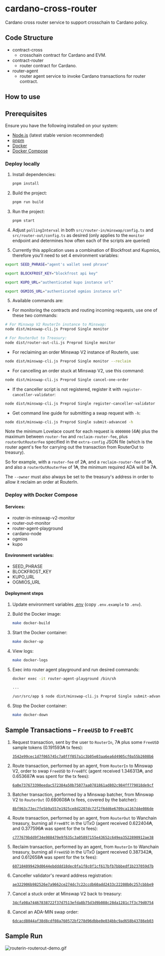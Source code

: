 # cardano-cross-router

Cardano cross router service to support crosschain to Cardano policy.

## Code Structure

-   contract-cross
    -   crosschain contract for Cardano and EVM.
-   contract-router
    -   router contract for Cardano.
-   router-agent
    -   router agent service to invoke Cardano transactions for router contract.

## How to use

## Prerequisites

Ensure you have the following installed on your system:

-   [Node.js](https://nodejs.org/) (latest stable version recommended)
-   [pnpm](https://pnpm.io/installation)
-   [Docker](https://www.docker.com/)
-   [Docker Compose](https://docs.docker.com/compose/)

### Deploy locally

1. Install dependencies:

    ```sh
    pnpm install
    ```

2. Build the project:

    ```sh
    pnpm run build
    ```

3. Run the project:

    ```sh
    pnpm start
    ```

4. Adjust `pollingInterval` in both `src/router-in/minswap/config.ts` and
   `src/router-out/config.ts` as desired (only applies to the `monitor` endpoint
   and determines how often each of the scripts are queried)

5. Currently this application uses a combination of Blockfrost and Kupmios,
   therefore you'll need to set 4 environment variables:

```sh
export SEED_PHRASE="agent's wallet seed phrase"

export BLOCKFROST_KEY="blockfrost api key"

export KUPO_URL="authenticated kupo instance url"

export OGMIOS_URL="authenticated ogmios instance url"
```

5. Available commands are:

-   For monitoring the contracts and routing incoming requests, use one of
    these two commands:

```sh
# For Minswap V2 RouterIn instance to Minswap:
node dist/minswap-cli.js Preprod Single monitor

# For RouterOut to Treasury:
node dist/router-out-cli.js Preprod Single monitor
```

-   For reclaiming an order Minswap V2 instance of RouterIn, use:

```sh
node dist/minswap-cli.js Preprod Single monitor --reclaim
```

-   For cancelling an order stuck at Minswap V2, use this command:

```sh
node dist/minswap-cli.js Preprod Single cancel-one-order
```

-   If the canceller script is not registered, register it with `register-canceller-validator`:

```sh
node dist/minswap-cli.js Preprod Single register-canceller-validator
```

-   Get command line guide for submitting a swap request with `-h`:

```sh
node dist/minswap-cli.js Preprod Single submit-advanced -h
```

Note the minimum Lovelace count for each request is `4000000` (4₳) plus the
maximum between `router-fee` and `reclaim-router-fee`, plus `routerOutRouterFee` specified
in the `extra-config` JSON file (which is the router agent's fee for carrying
out the transaction from RouterOut to treasury).

So for example, with a `router-fee` of 2₳, and a `reclaim-router-fee` of 1₳, and
also a `routerOutRouterFee` of 1₳, the minimum required ADA will be 7₳.

The `--owner` must also always be set to the treasury's address in order to
allow it reclaim an order at RouterIn.

### Deploy with Docker Compose

#### Services:

-   router-in-minswap-v2-monitor
-   router-out-monitor
-   router-agent-playground
-   cardano-node
-   ogmios
-   kupo

#### Environment variables:

-   SEED_PHRASE
-   BLOCKFROST_KEY
-   KUPO_URL
-   OGMIOS_URL

#### Deployment steps

1. Update environment variables [.env](.env) (copy `.env.example` to `.env`).

2. Build the Docker image:

    ```sh
    make docker-build
    ```

3. Start the Docker container:

    ```sh
    make docker-up
    ```

4. View logs:

    ```sh
    make docker-logs
    ```

5. Exec into router agent playground and run desired commands:

    ```sh
    docker exec -it router-agent-playground /bin/sh

    ...

    /usr/src/app $ node dist/minswap-cli.js Preprod Single submit-advanced ...
    ```

6. Stop the Docker container:

    ```sh
    make docker-down
    ```

## Sample Transactions – `FreeUSD` to `FreeBTC`

1. Request transaction, sent by the user to `RouterIn`, 7₳ plus
   some `FreeUSD` sample tokens (0.191593₳ tx fees):

    [`3542e99cec1d7f065745c7a0fff057a1c3b05e03aa6ea6d4905cf0a55b2608b6`](https://preprod.cardanoscan.io/transaction/3542e99cec1d7f065745c7a0fff057a1c3b05e03aa6ea6d4905cf0a55b2608b6)

2. Route transaction, performed by an agent, from `RouterIn` to Minswap V2,
   order to swap `FreeUSD` to `FreeBTC` (agent received 1.346313₳, and 0.653687₳
   was spent for the tx fees):

    [`6a0e737673390eedac572384a50b75077aa0781861ad802c984ff779018de9cf`](https://preprod.cardanoscan.io/transaction/6a0e737673390eedac572384a50b75077aa0781861ad802c984ff779018de9cf)

3. Batcher transaction, performed by a Minswap batcher, from Minswap V2
   to `RouterOut` (0.680608₳ tx fees, covered by the batcher):

    [`8bf963c73ec7fe5b9a557e1925ce8d2207dc72f2f6dd6e6709ca1167d4e086de`](https://preprod.cardanoscan.io/transaction/8bf963c73ec7fe5b9a557e1925ce8d2207dc72f2f6dd6e6709ca1167d4e086de)

4. Route transaction, performed by an agent, from `RouterOut` to Wanchain
   treasury, burning all `FreeBTC` in the UTxO (agent received 0.622404₳,
   and 0.377596₳ was spent for the tx fees):

    [`c777679bdd9f34e988479e9f635c3a05897155e43652c649ea3522890912ae38`](https://preprod.cardanoscan.io/transaction/c777679bdd9f34e988479e9f635c3a05897155e43652c649ea3522890912ae38)

5. Reclaim transaction, performed by an agent, from `RouterIn` to Wanchain
   treasury, burning all `FreeUSD` in the UTxO (agent received 0.387342₳,
   and 0.612658₳ was spent for the tx fees):

    [`607104099429d0644ebdddd18dec0fa1f8c0f1cf617bfb7bbbedf1b237059d7b`](https://preprod.cardanoscan.io/transaction/607104099429d0644ebdddd18dec0fa1f8c0f1cf617bfb7bbbedf1b237059d7b)

6. Canceller validator's reward address registration:

    [`ae322906b982526e7a9662ce274dc7c22ccdb60add2433c22208b0c257cbbbe9`](https://preprod.cardanoscan.io/transaction/ae322906b982526e7a9662ce274dc7c22ccdb60add2433c22208b0c257cbbbe9)

7. Cancel a stuck order at Minswap V2 back to treasury:

    [`34cfa98a74467838722f37d7513efda8b75d3d9b088c28da1281c7f3c79d0754`](https://preprod.cardanoscan.io/transaction/34cfa98a74467838722f37d7513efda8b75d3d9b088c28da1281c7f3c79d0754)

8. Cancel an ADA-MIN swap order:

    [`6dcacd8044af38d8cdf08a760572bf278d96dbbe0e034bbc9ad658b43786eb03`](https://preprod.cardanoscan.io/transaction/6dcacd8044af38d8cdf08a760572bf278d96dbbe0e034bbc9ad658b43786eb03)

## Sample Run

![routerin-routerout-demo.gif](./assets/images/routerin-routerout-demo.gif)
